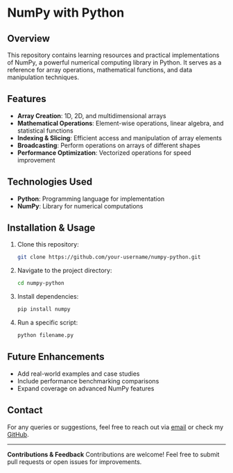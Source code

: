 # NumPy with Python

## Overview
This repository contains learning resources and practical implementations of NumPy, a powerful numerical computing library in Python. It serves as a reference for array operations, mathematical functions, and data manipulation techniques.

## Features
- **Array Creation**: 1D, 2D, and multidimensional arrays
- **Mathematical Operations**: Element-wise operations, linear algebra, and statistical functions
- **Indexing & Slicing**: Efficient access and manipulation of array elements
- **Broadcasting**: Perform operations on arrays of different shapes
- **Performance Optimization**: Vectorized operations for speed improvement

## Technologies Used
- **Python**: Programming language for implementation
- **NumPy**: Library for numerical computations

## Installation & Usage
1. Clone this repository:
   ```sh
   git clone https://github.com/your-username/numpy-python.git
   ```
2. Navigate to the project directory:
   ```sh
   cd numpy-python
   ```
3. Install dependencies:
   ```sh
   pip install numpy
   ```
4. Run a specific script:
   ```sh
   python filename.py
   ```

## Future Enhancements
- Add real-world examples and case studies
- Include performance benchmarking comparisons
- Expand coverage on advanced NumPy features

## Contact
For any queries or suggestions, feel free to reach out via [email](mailto:your-email@example.com) or check my [GitHub](https://github.com/your-username).

---

**Contributions & Feedback**
Contributions are welcome! Feel free to submit pull requests or open issues for improvements.
